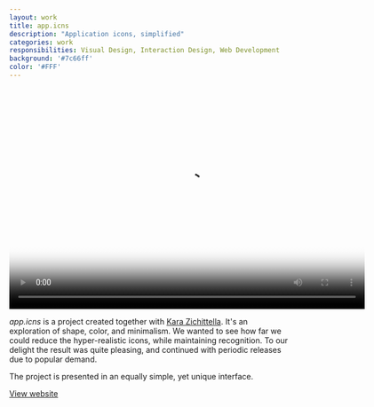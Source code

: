 ```yaml
---
layout: work
title: app.icns
description: "Application icons, simplified"
categories: work
responsibilities: Visual Design, Interaction Design, Web Development
background: '#7c66ff'
color: '#FFF'
---
```


<div>
  <video id="appicns" class="browser_img" title="Application icons, simplified"
    preload="auto" width="640" height="400" poster="{{ site.root }}/work/appicns/appicns.jpg" data-setup="{}">
    <source src="{{ site.root }}/work/appicns/appicns.mp4" type='video/mp4'>
    <source src="{{ site.root }}/work/appicns/appicns.webm" type='video/webm'>
  </video>
</div>

<em>app.icns</em> is a project created together with <a href="http://kara-z.com" rel="external">Kara Zichittella</a>. It's an exploration of shape, color, and minimalism. We wanted to see how far we could reduce the hyper-realistic icons, while maintaining recognition. To our delight the result was quite pleasing, and continued with periodic releases due to popular demand.

The project is presented in an equally simple, yet unique interface.

<a href="http://appicns.com" class="button" rel="external">View website</a>